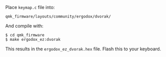 Place `keymap.c` file into:

    qmk_firmware/layouts/community/ergodox/dvorak/

And compile with:

    $ cd qmk_firmware
    $ make ergodox_ez:dvorak

This results in the `ergodox_ez_dvorak.hex` file.  Flash this to your keyboard.

